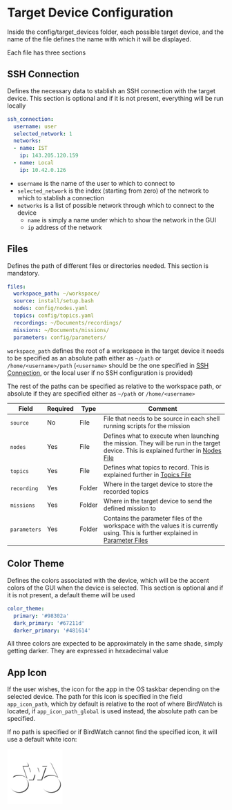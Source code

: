 # Target Device Configuration

Inside the config/target_devices folder, each possible target device, and the name of the file defines the name with which it will be displayed.

Each file has three sections

## SSH Connection

Defines the necessary data to stablish an SSH connection with the target device. This section is optional and if it is not present, everything will be run locally

```yaml
ssh_connection:
  username: user
  selected_network: 1
  networks:
  - name: IST
    ip: 143.205.120.159
  - name: Local
    ip: 10.42.0.126
```

- `username` is the name of the user to which to connect to
- `selected_network` is the index (starting from zero) of the network to which to stablish a connection
- `networks` is a list of possible network through which to connect to the device
    - `name` is simply a name under which to show the network in the GUI
    - `ip` address of the network

## Files

Defines the path of different files or directories needed. This section is mandatory.

```yaml
files:
  workspace_path: ~/workspace/
  source: install/setup.bash
  nodes: config/nodes.yaml
  topics: config/topics.yaml
  recordings: ~/Documents/recordings/
  missions: ~/Documents/missions/
  parameters: config/parameters/
```

`workspace_path` defines the root of a workspace in the target device it needs to be specified as an absolute path either as `~/path` or `/home/<username>/path` (`<username>` should be the one specified in [SSH Connection](#ssh-connection), or the local user if no SSH configuration is provided)

The rest of the paths can be specified as relative to the workspace path, or absolute if they are specified either as `~/path` or `/home/<username>`


Field         | Required | Type   | Comment
--------------|----------|--------|---------
 `source`     | No       | File   | File that needs to be source in each shell running scripts for the mission
 `nodes`      | Yes      | File   | Defines what to execute when launching the mission. They will be run in the target device. This is explained further in [Nodes File](nodes-file.md)
 `topics`     | Yes      | File   | Defines what topics to record. This is explained further in [Topics File](topics-file.md)
 `recording`  | Yes      | Folder | Where in the target device to store the recorded topics
 `missions`   | Yes      | Folder | Where in the target device to send the defined mission to
 `parameters` | Yes      | Folder | Contains the parameter files of the workspace with the values it is currently using. This is further explained in [Parameter Files](parameter-files.md)


## Color Theme

Defines the colors associated with the device, which will be the accent colors of the GUI when the device is selected. This section is optional and if it is not present, a default theme will be used

```yaml
color_theme:
  primary: '#98302a'
  dark_primary: '#67211d'
  darker_primary: '#481614'
```

All three colors are expected to be approximately in the same shade, simply getting darker. They are expressed in hexadecimal value

## App Icon

If the user wishes, the icon for the app in the OS taskbar depending on the selected device. The path for this icon is specified in the field `app_icon_path`, which by default is relative to the root of where BirdWatch is located, if `app_icon_path_global` is used instead, the absolute path can be specified.

If no path is specified or if BirdWatch cannot find the specified icon, it will use a default white icon:

![Default White Logo](../resources/logos/White.png)